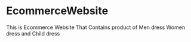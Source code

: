 # EcommerceWebsite
This is Ecommerce Website That Contains product of Men dress Women dress and Child dress 
